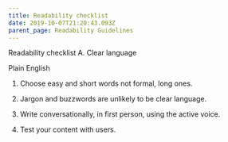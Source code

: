 ```yaml
---
title: Readability checklist
date: 2019-10-07T21:20:43.093Z
parent_page: Readability Guidelines
---
```

Readability checklist
A. Clear language

Plain English
1. Choose easy and short words not formal, long ones.

2. Jargon and buzzwords are unlikely to be clear language.

3. Write conversationally, in first person, using the active voice.

4. Test your content with users.
